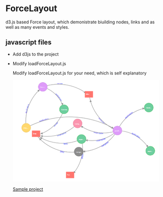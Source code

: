 # ForceLayout
d3.js based Force layout, which demonistrate biuilding nodes, links and as well as many events and styles.

## javascript files
* Add d3js to the project

  <p>
    <script src="http://d3js.org/d3.v3.min.js" charset="utf-8"></script>
  </p>

* Modify loadForceLayout.js

  <p>
    Modify loadForceLayout.js for your need, which is self explanatory
  </p>
  
  ![Image](/public/images/imageFL1.png)
  
  [Sample project](https://codepen.io/bsrvasulu/pen/LrMgXL)
